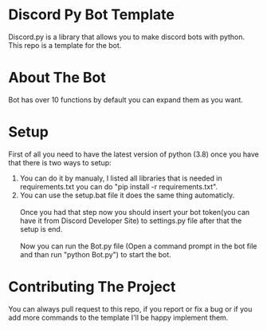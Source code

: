 # Discord Py Bot Template
Discord.py is a library that allows you to make discord bots with python. This repo is a template for the bot.

# About The Bot
Bot has  over 10 functions by default you can expand them as you want.

# Setup
First of all you need to have the latest version of python (3.8) once you have that there is two ways to setup: <br />
1) You can do it by manualy, I listed all libraries that is needed in requirements.txt you can do "pip install -r requirements.txt".  <br />
2) You can use the setup.bat file it does the same thing automaticly. <br /> <br />
Once you had that step now you should insert your bot token(you can have it from Discord Developer Site) to settings.py file after that the setup is end. <br /> <br />
Now you can run the Bot.py file (Open a command prompt in the bot file and than run "python Bot.py") to start the bot. <br />

# Contributing The Project
You can always pull request to this repo, if you report or fix a bug or if you add more commands to the template I'll be happy implement them. 


